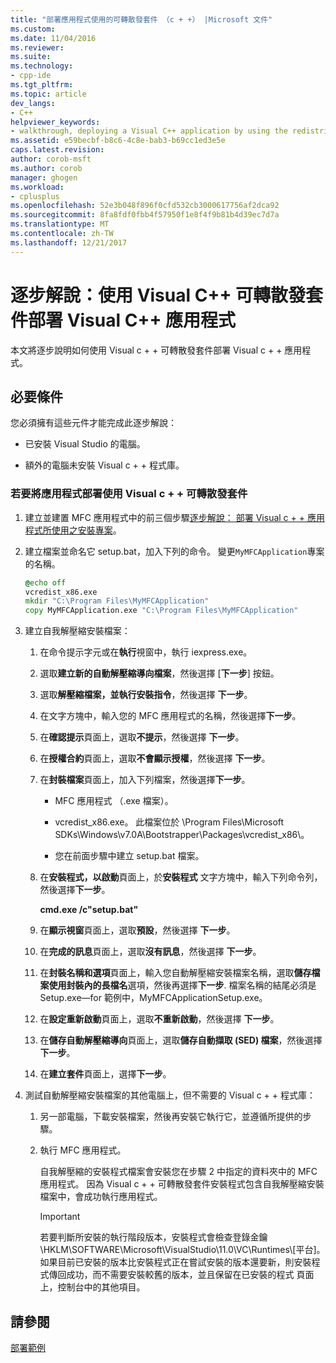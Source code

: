 ```yaml
---
title: "部署應用程式使用的可轉散發套件 （c + +） |Microsoft 文件"
ms.custom: 
ms.date: 11/04/2016
ms.reviewer: 
ms.suite: 
ms.technology:
- cpp-ide
ms.tgt_pltfrm: 
ms.topic: article
dev_langs:
- C++
helpviewer_keywords:
- walkthrough, deploying a Visual C++ application by using the redistributable package
ms.assetid: e59becbf-b8c6-4c8e-bab3-b69cc1ed3e5e
caps.latest.revision: 
author: corob-msft
ms.author: corob
manager: ghogen
ms.workload:
- cplusplus
ms.openlocfilehash: 52e3b048f896f0cfd532cb3000617756af2dca92
ms.sourcegitcommit: 8fa8fdf0fbb4f57950f1e8f4f9b81b4d39ec7d7a
ms.translationtype: MT
ms.contentlocale: zh-TW
ms.lasthandoff: 12/21/2017
---
```

# <a name="walkthrough-deploying-a-visual-c-application-by-using-the-visual-c-redistributable-package"></a>逐步解說：使用 Visual C++ 可轉散發套件部署 Visual C++ 應用程式
本文將逐步說明如何使用 Visual c + + 可轉散發套件部署 Visual c + + 應用程式。  
  
## <a name="prerequisites"></a>必要條件  
 您必須擁有這些元件才能完成此逐步解說：  
  
-   已安裝 Visual Studio 的電腦。  
  
-   額外的電腦未安裝 Visual c + + 程式庫。  
  
### <a name="to-use-the-visual-c-redistributable-package-to-deploy-an-application"></a>若要將應用程式部署使用 Visual c + + 可轉散發套件  
  
1.  建立並建置 MFC 應用程式中的前三個步驟[逐步解說： 部署 Visual c + + 應用程式所使用之安裝專案](../ide/deploying-visual-cpp-application-by-using-the-vcpp-redistributable-package.md)。  
  
2.  建立檔案並命名它 setup.bat，加入下列的命令。 變更`MyMFCApplication`專案的名稱。  
  
    ```cmd
    @echo off  
    vcredist_x86.exe  
    mkdir "C:\Program Files\MyMFCApplication"  
    copy MyMFCApplication.exe "C:\Program Files\MyMFCApplication"  
    ```  
  
3.  建立自我解壓縮安裝檔案：  
  
    1.  在命令提示字元或在**執行**視窗中，執行 iexpress.exe。  
  
    2.  選取**建立新的自動解壓縮導向檔案**，然後選擇 [**下一步**] 按鈕。  
  
    3.  選取**解壓縮檔案，並執行安裝指令**，然後選擇 **下一步**。  
  
    4.  在文字方塊中，輸入您的 MFC 應用程式的名稱，然後選擇**下一步**。  
  
    5.  在**確認提示**頁面上，選取**不提示**，然後選擇 **下一步**。  
  
    6.  在**授權合約**頁面上，選取**不會顯示授權**，然後選擇 **下一步**。  
  
    7.  在**封裝檔案**頁面上，加入下列檔案，然後選擇**下一步**。  
  
        -   MFC 應用程式 （.exe 檔案）。  
  
        -   vcredist_x86.exe。 此檔案位於 \Program Files\Microsoft SDKs\Windows\v7.0A\Bootstrapper\Packages\vcredist_x86\\。  
  
        -   您在前面步驟中建立 setup.bat 檔案。  
  
    8.  在**安裝程式，以啟動**頁面上，於**安裝程式** 文字方塊中，輸入下列命令列，然後選擇**下一步**。  
  
         **cmd.exe /c"setup.bat"**  
  
    9. 在**顯示視窗**頁面上，選取**預設**，然後選擇 **下一步**。  
  
    10. 在**完成的訊息**頁面上，選取**沒有訊息**，然後選擇 **下一步**。  
  
    11. 在**封裝名稱和選項**頁面上，輸入您自動解壓縮安裝檔案名稱，選取**儲存檔案使用封裝內的長檔名**選項，然後再選擇**下一步**. 檔案名稱的結尾必須是 Setup.exe—for 範例中，MyMFCApplicationSetup.exe。  
  
    12. 在**設定重新啟動**頁面上，選取**不重新啟動**，然後選擇 **下一步**。  
  
    13. 在**儲存自動解壓縮導向**頁面上，選取**儲存自動擷取 (SED) 檔案**，然後選擇 **下一步**。  
  
    14. 在**建立套件**頁面上，選擇**下一步**。  
  
4.  測試自動解壓縮安裝檔案的其他電腦上，但不需要的 Visual c + + 程式庫：  
  
    1.  另一部電腦，下載安裝檔案，然後再安裝它執行它，並遵循所提供的步驟。  
  
    2.  執行 MFC 應用程式。  
  
         自我解壓縮的安裝程式檔案會安裝您在步驟 2 中指定的資料夾中的 MFC 應用程式。 因為 Visual c + + 可轉散發套件安裝程式包含自我解壓縮安裝檔案中，會成功執行應用程式。  
  
        > [!IMPORTANT]
        >  若要判斷所安裝的執行階段版本，安裝程式會檢查登錄金鑰 \HKLM\SOFTWARE\Microsoft\VisualStudio\11.0\VC\Runtimes\\[平台]。 如果目前已安裝的版本比安裝程式正在嘗試安裝的版本還要新，則安裝程式傳回成功，而不需要安裝較舊的版本，並且保留在已安裝的程式 頁面上，控制台中的其他項目。  
  
## <a name="see-also"></a>請參閱  
 [部署範例](../ide/deployment-examples.md)